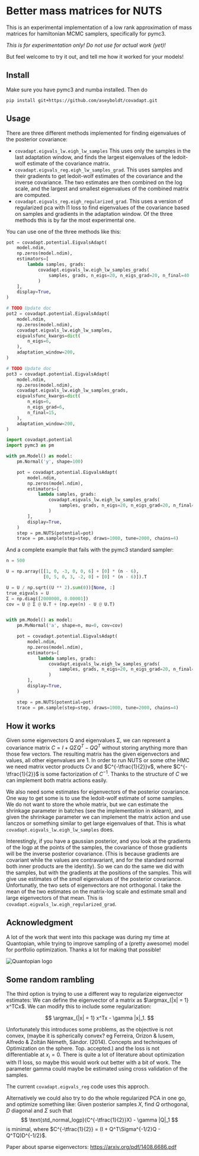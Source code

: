 # Better mass matrices for NUTS

This is an experimental implementation of a low rank approximation of
mass matrices for hamiltonian MCMC samplers, specifically for pymc3.

*This is for experimentation only! Do not use for actual work (yet)!*

But feel welcome to try it out, and tell me how it worked for your models!

## Install

Make sure you have pymc3 and numba installed. Then do

```
pip install git+https://github.com/aseyboldt/covadapt.git
```

## Usage

There are three different methods implemented for finding eigenvalues
of the posterior covariance:

- `covadapt.eigvals_lw.eigh_lw_samples` This uses only the samples
  in the last adaptation window, and finds the largest eigenvalues
  of the ledoit-wolf estimate of the covariance matrix.
- `covadapt.eigvals_reg.eigh_lw_samples_grad`. This uses samples
  and their gradients to get ledoit-wolf estimates of the covariance
  and the inverse covariance. The two estimates are then combined
  on the log scale, and the largest and smallest eigenvalues of the
  combined matrix are computed.
- `covadapt.eigvals_reg.eigh_regularized_grad`. This uses a version
  of regularized pca with l1 loss to find eigenvalues of the covariance
  based on samples and gradients in the adaptation window. Of the three
  methods this is by far the most experimental one.

You can use one of the three methods like this:

```python
pot = covadapt.potential.EigvalsAdapt(
    model.ndim,
    np.zeros(model.ndim),
    estimators=[
        lambda samples, grads:
            covadapt.eigvals_lw.eigh_lw_samples_grads(
                samples, grads, n_eigs=20, n_eigs_grad=20, n_final=40
            )
    ],
    display=True,
)

# TODO Update doc
pot2 = covadapt.potential.EigvalsAdapt(
    model.ndim,
    np.zeros(model.ndim),
    covadapt.eigvals_lw.eigh_lw_samples,
    eigvalsfunc_kwargs=dict(
        n_eigs=6,
    ),
    adaptation_window=200,
)

# TODO Update doc
pot3 = covadapt.potential.EigvalsAdapt(
    model.ndim,
    np.zeros(model.ndim),
    covadapt.eigvals_lw.eigh_lw_samples_grads,
    eigvalsfunc_kwargs=dict(
        n_eigs=6,
        n_eigs_grad=6,
        n_final=15,
    ),
    adaptation_window=200,
)
```


```python
import covadapt.potential
import pymc3 as pm

with pm.Model() as model:
    pm.Normal('y', shape=100)

    pot = covadapt.potential.EigvalsAdapt(
        model.ndim,
        np.zeros(model.ndim),
        estimators=[
            lambda samples, grads:
                covadapt.eigvals_lw.eigh_lw_samples_grads(
                    samples, grads, n_eigs=20, n_eigs_grad=20, n_final=40
                )
        ],
        display=True,
    )
    step = pm.NUTS(potential=pot)
    trace = pm.sample(step=step, draws=1000, tune=2000, chains=4)
```

And a complete example that fails with the pymc3 standard sampler:
```python
n = 500

U = np.array([[1, 0, -3, 0, 0, 6] + [0] * (n - 6),
              [0, 5, 0, 3, -2, 0] + [0] * (n - 6)]).T

U = U / np.sqrt((U ** 2).sum(0))[None, :]
true_eigvals = U
Σ = np.diag([2000000, 0.00001])
cov = U @ Σ @ U.T + (np.eye(n) - U @ U.T)


with pm.Model() as model:
    pm.MvNormal('a', shape=n, mu=0, cov=cov)

    pot = covadapt.potential.EigvalsAdapt(
        model.ndim,
        np.zeros(model.ndim),
        estimators=[
            lambda samples, grads:
                covadapt.eigvals_lw.eigh_lw_samples_grads(
                    samples, grads, n_eigs=20, n_eigs_grad=20, n_final=40
                )
        ],
        display=True,
    )

    step = pm.NUTS(potential=pot)
    trace = pm.sample(step=step, draws=1000, tune=2000, chains=4)
```

## How it works

Given some eigenvectors Q and eigenvalues Σ, we can represent a covariance
matrix $C = I + QΣQ^T - QQ^T$ without storing anything more than those
few vectors. The resulting matrix has the given eigenvectors and values,
all other eigenvalues are 1. In order to run NUTS or some othe HMC we need
matrix vector products $Cv$ and $C^{-\tfrac{1}{2}}v$, where $C^{-\tfrac{1}{2}}$
is some factorization of $C^{-1}$. Thanks to the structure of $C$ we can
implement both matrix actions easily.

We also need some estimates for eigenvectors of the posterior covariance.
One way to get some is to use the ledoit-wolf estimate of some samples.
We do not want to store the whole matrix, but we can estimate the
shrinkage parameter in batches (see the implementation in sklearn),
and given the shrinkage parameter we can implement the matrix action
and use lanczos or something similar to get large eigenvalues of that.
This is what `covadapt.eigvals_lw.eigh_lw_samples` does.

Interestingly, if you have a gaussian posterior, and you look at the gradients
of the logp at the points of the samples, the covariance of those gradients
will be the inverse posterior covariance. (This is because gradients are
covariant while the values are contravariant, and for the standard normal both
inner products are the identity). So we can do the same we did with the
samples, but with the gradients at the positions of the samples.  This will
give use estimates of the *small* eigenvalues of the posterior covariance.
Unfortunatly, the two sets of eigenvectors are not orthogonal.  I take the mean
of the two estimates on the matrix-log scale and estimate small and large
eigenvectors of that mean.  This is `covadapt.eigvals_lw.eigh_regularized_grad`.

## Acknowledgment

A lot of the work that went into this package was during my time at Quantopian,
while trying to improve sampling of a (pretty awesome) model for portfolio
optimization. Thanks a lot for making that possible!

![Quantopian logo](https://raw.githubusercontent.com/pymc-devs/pymc3/master/docs/quantopianlogo.jpg)


## Some random rambling

The third option is trying to use a different way to regularize eigenvector
estimates: We can define the eigenvector of a matrix as $\argmax_{|x| = 1}
x^TCx$.  We can modify this to include some regularization:

$$
\argmax_{|x| = 1} x^Tx - \gamma |x|_1.
$$

Unfortunately this introduces some problems, as the objective is not convex,
(maybe it is spherically convex? eg Ferreira, Orizon & Iusem, Alfredo & Zoltán
Németh, Sándor. (2014). Concepts and techniques of Optimization on the sphere.
Top. accepted.) and the loss is not differentiable at $x_i = 0$. There is quite
a lot of literature about optimization with l1 loss, so maybe this would work
out better with a bit of work. The parameter gamma could maybe be estimated
using cross validation of the samples.

The current `covadapt.eigvals_reg` code uses this approch.

Alternatively we could also try to do the whole regularized PCA in one go,
and optimize something like: Given posterior samples $X$, find $Q$ orthogonal,
$D$ diagonal and $\Sigma$ such that
$$
\text{std_normal_logp}(C^{-\tfrac{1}{2}}X) - \gamma |Q|_1
$$
is minimal, where $C^{-\tfrac{1}{2}} = (I + Q^T\Sigma^{-1/2}Q - Q^TQ)D^{-1/2}$.

Paper about sparse eigenvectors: https://arxiv.org/pdf/1408.6686.pdf
